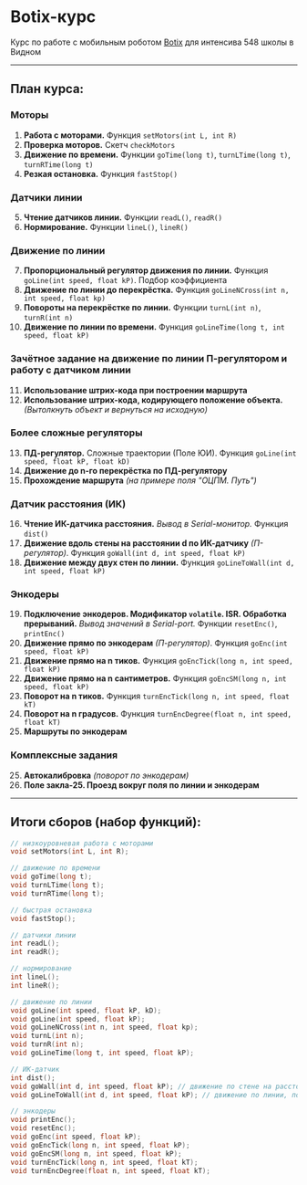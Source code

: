 # Botix-курс

Курс по работе с мобильным роботом [Botix](https://github.com/KiraFlux/Botix) для интенсива 548 школы в Видном

---

## План курса:

### Моторы
   
1. **Работа с моторами.** Функция `setMotors(int L, int R)`
2. **Проверка моторов.** Скетч `checkMotors`
3. **Движение по времени.** Функции `goTime(long t)`, `turnLTime(long t)`, `turnRTime(long t)`
4. **Резкая остановка.** Функция `fastStop()`

### Датчики линии
	
5. **Чтение датчиков линии.** Функции `readL()`, `readR()`
6. **Нормирование.** Функции `lineL()`, `lineR()`

### Движение по линии
	
7. **Пропорциональный регулятор движения по линии.** Функция `goLine(int speed, float kP)`. Подбор коэффициента
8. **Движение по линии до перекрёстка.** Функция `goLineNCross(int n, int speed, float kp)`
9. **Повороты на перекрёстке по линии.** Функции `turnL(int n)`, `turnR(int n)` 
10. **Движение по линии по времени.** Функция `goLineTime(long t, int speed, float kP)`

### Зачётное задание на движение по линии П-регулятором и работу с датчиком линии
	
11. **Использование штрих-кода при построении маршрута**
12. **Использование штрих-кода, кодирующего положение объекта.** *(Вытолкнуть объект и вернуться на исходную)*

### Более сложные регуляторы
	
13. **ПД-регулятор.** Сложные траектории (Поле ЮИ). Функция `goLine(int speed, float kP, float kD)`
14. **Движение до n-го перекрёстка по ПД-регулятору**
15. **Прохождение маршрута** *(на примере поля "ОЦПМ. Путь")*

### Датчик расстояния (ИК)
	
16. **Чтение ИК-датчика расстояния.** *Вывод в Serial-монитор.* Функция `dist()`
17. **Движение вдоль стены на расстоянии d по ИК-датчику** *(П-регулятор)*. Функция `goWall(int d, int speed, float kP)`
18. **Движение между двух стен по линии.** Функция `goLineToWall(int d, int speed, float kP)`

### Энкодеры

19. **Подключение энкодеров. Модификатор `volatile`. ISR. Обработка прерываний.** *Вывод значений в Serial-port.* Функции `resetEnc()`, `printEnc()`
20. **Движение прямо по энкодерам** *(П-регулятор)*. Функция `goEnc(int speed, float kP)`
21. **Движение прямо на n тиков.** Функция `goEncTick(long n, int speed, float kP)`
22. **Движение прямо на n сантиметров.** Функция `goEncSM(long n, int speed, float kP)`
23. **Поворот на n тиков.** Функция `turnEncTick(long n, int speed, float kT)`
24. **Поворот на n градусов.** Функция `turnEncDegree(float n, int speed, float kT)`
25. **Маршруты по энкодерам**

### Комплексные задания
	
25. **Автокалибровка** *(поворот по энкодерам)*
26. **Поле закла-25. Проезд вокруг поля по линии и энкодерам**

---

## Итоги сборов (набор функций):

```cpp
// низкоуровневая работа с моторами
void setMotors(int L, int R);

// движение по времени
void goTime(long t);
void turnLTime(long t);
void turnRTime(long t);

// быстрая остановка
void fastStop();

// датчики линии
int readL();
int readR();

// нормирование
int lineL();
int lineR();

// движение по линии
void goLine(int speed, float kP, kD);
void goLine(int speed, float kP);
void goLineNCross(int n, int speed, float kp);
void turnL(int n);
void turnR(int n);
void goLineTime(long t, int speed, float kP);

// ИК-датчик
int dist();
void goWall(int d, int speed, float kP); // движение по стене на расстоянии d
void goLineToWall(int d, int speed, float kP); // движение по линии, пока до препятствия >=d

// энкодеры
void printEnc();
void resetEnc();
void goEnc(int speed, float kP);
void goEncTick(long n, int speed, float kP);
void goEncSM(long n, int speed, float kP);
void turnEncTick(long n, int speed, float kT);
void turnEncDegree(float n, int speed, float kT);
```
